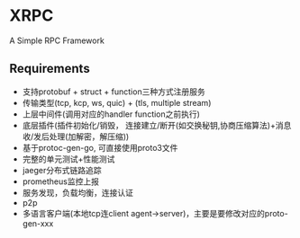 # XRPC
A Simple RPC Framework

## Requirements
- 支持protobuf + struct + function三种方式注册服务
- 传输类型(tcp, kcp, ws, quic) + (tls, multiple stream)
- 上层中间件(调用对应的handler function之前执行)
- 底层插件(插件初始化/销毁， 连接建立/断开(如交换秘钥,协商压缩算法)+消息收/发后处理(加解密，解压缩))
- 基于protoc-gen-go, 可直接使用proto3文件
- 完整的单元测试+性能测试
- jaeger分布式链路追踪
- prometheus监控上报
- 服务发现，负载均衡，连接认证
- p2p
- 多语言客户端(本地tcp连client agent->server)，主要是要修改对应的proto-gen-xxx